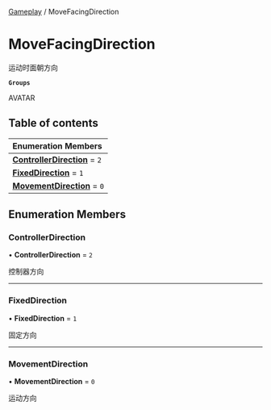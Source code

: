 [Gameplay](../modules/Gameplay.Gameplay.md) / MoveFacingDirection

# MoveFacingDirection <Badge type="tip" text="Enumeration" /> <Score text="MoveFacingDirection" />

运动时面朝方向

**`Groups`**

AVATAR

## Table of contents

| Enumeration Members |
| :-----|
| **[ControllerDirection](Gameplay.MoveFacingDirection.md#controllerdirection)** = ``2`` <br> |
| **[FixedDirection](Gameplay.MoveFacingDirection.md#fixeddirection)** = ``1`` <br> |
| **[MovementDirection](Gameplay.MoveFacingDirection.md#movementdirection)** = ``0`` <br> |

## Enumeration Members

### ControllerDirection <Score text="ControllerDirection" /> 

• **ControllerDirection** = ``2``

控制器方向

___

### FixedDirection <Score text="FixedDirection" /> 

• **FixedDirection** = ``1``

固定方向

___

### MovementDirection <Score text="MovementDirection" /> 

• **MovementDirection** = ``0``

运动方向

